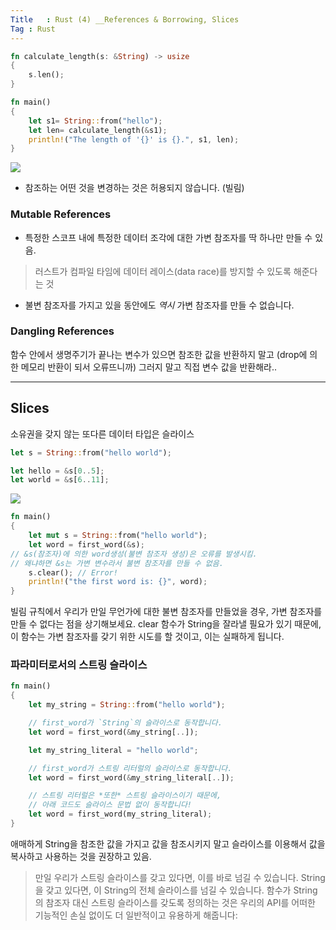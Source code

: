 ```yaml
---
Title	: Rust (4) __References & Borrowing, Slices
Tag	: Rust
---
```


```rust
fn calculate_length(s: &String) -> usize
{
	s.len();
}

fn main()
{
	let s1= String::from("hello");
	let len= calculate_length(&s1);
	println!("The length of '{}' is {}.", s1, len);
}
```


![](https://rinthel.github.io/rust-lang-book-ko/img/trpl04-05.svg)

- 참조하는 어떤 것을 변경하는 것은 허용되지 않습니다. (빌림)

### Mutable References

- 특정한 스코프 내에 특정한 데이터 조각에 대한 가변 참조자를 딱 하나만 만들 수 있음.

>  러스트가 컴파일 타임에 데이터 레이스(data race)를 방지할 수 있도록 해준다는 것  

- 불변 참조자를 가지고 있을 동안에도 *역시* 가변 참조자를 만들 수 없습니다. 


### Dangling References

함수 안에서 생명주기가 끝나는 변수가 있으면 참조한 값을 반환하지 말고 (drop에 의한 메모리 반환이 되서 오류뜨니까)  그러지 말고 직접 변수 값을 반환해라..

- - - -
## Slices

소유권을 갖지 않는 또다른 데이터 타입은 슬라이스
```rust
let s = String::from("hello world");

let hello = &s[0..5];
let world = &s[6..11];
```

![](https://rinthel.github.io/rust-lang-book-ko/img/trpl04-06.svg)


```rust
fn main() 
{
    let mut s = String::from("hello world");
    let word = first_word(&s);
// &s(참조자)에 의한 word생성(불변 참조자 생성)은 오류를 발생시킴.
// 왜냐하면 &s는 가변 변수라서 불변 참조자를 만들 수 없음.
    s.clear(); // Error!
    println!("the first word is: {}", word);
}
```

빌림 규칙에서 우리가 만일 무언가에 대한 불변 참조자를 만들었을 경우, 가변 참조자를 만들 수 없다는 점을 상기해보세요. clear 함수가 String을 잘라낼 필요가 있기 때문에, 이 함수는 가변 참조자를 갖기 위한 시도를 할 것이고, 이는 실패하게 됩니다.


### 파라미터로서의 스트링 슬라이스

```rust
fn main() 
{
    let my_string = String::from("hello world");

    // first_word가 `String`의 슬라이스로 동작합니다.
    let word = first_word(&my_string[..]);

    let my_string_literal = "hello world";

    // first_word가 스트링 리터럴의 슬라이스로 동작합니다.
    let word = first_word(&my_string_literal[..]);

    // 스트링 리터럴은 *또한* 스트링 슬라이스이기 때문에,
    // 아래 코드도 슬라이스 문법 없이 동작합니다!
    let word = first_word(my_string_literal);
}
```

애매하게 String을 참조한 값을 가지고 값을 참조시키지 말고 슬라이스를 이용해서 값을 복사하고 사용하는 것을 권장하고 있음. 
> 만일 우리가 스트링 슬라이스를 갖고 있다면, 이를 바로 넘길 수 있습니다. String을 갖고 있다면, 이 String의 전체 슬라이스를 넘길 수 있습니다. 함수가 String의 참조자 대신 스트링 슬라이스를 갖도록 정의하는 것은 우리의 API를 어떠한 기능적인 손실 없이도 더 일반적이고 유용하게 해줍니다:  
